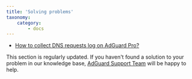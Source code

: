 ```yaml
---
title: 'Solving problems'
taxonomy:
    category:
        - docs
---
```


*  [How to collect DNS requests log on AdGuard Pro?](http://kb.adguard.com/en/ios/solving-problems/dns-requests-log)


This section is regularly updated. If you haven't found a solution to your problem in our knowledge base, [AdGuard Support Team](http://kb.adguard.com/en/technical-support) will be happy to help.